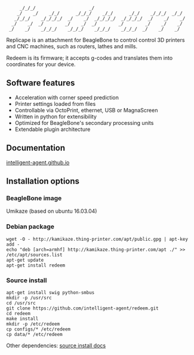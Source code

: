 ```
     _/_/_/                    _/                                     
    _/    _/    _/_/      _/_/_/    _/_/      _/_/    _/_/_/  _/_/    
   _/_/_/    _/_/_/_/  _/    _/  _/_/_/_/  _/_/_/_/  _/    _/    _/   
  _/    _/  _/        _/    _/  _/        _/        _/    _/    _/    
 _/    _/    _/_/_/    _/_/_/    _/_/_/    _/_/_/  _/    _/    _/     
```

Replicape is an attachment for BeagleBone to control control 3D printers and CNC machines, such as routers, lathes and mills.

Redeem is its firmware; it accepts g-codes and translates them into coordinates for your device.

## Software features

- Acceleration with corner speed prediction
- Printer settings loaded from files
- Controllable via OctoPrint, ethernet, USB or MagnaScreen
- Written in python for extensibility
- Optimized for BeagleBone's secondary processing units
- Extendable plugin architecture

## Documentation

[intelligent-agent.github.io](http://intelligent-agent.github.io)

## Installation options

### BeagleBone image

Umikaze (based on ubuntu 16.03.04)

### Debian package

```
wget -O - http://kamikaze.thing-printer.com/apt/public.gpg | apt-key add -
echo "deb [arch=armhf] http://kamikaze.thing-printer.com/apt ./" >> /etc/apt/sources.list
apt-get update
apt-get install redeem
```

### Source install

```
apt-get install swig python-smbus
mkdir -p /usr/src
cd /usr/src
git clone https://github.com/intelligent-agent/redeem.git
cd redeem
make install
mkdir -p /etc/redeem
cp configs/* /etc/redeem
cp data/* /etc/redeem
```

Other dependencies: [source install docs](https://intelligent-agent.github.io/redeem/replicape/redeem.html#from-source)
